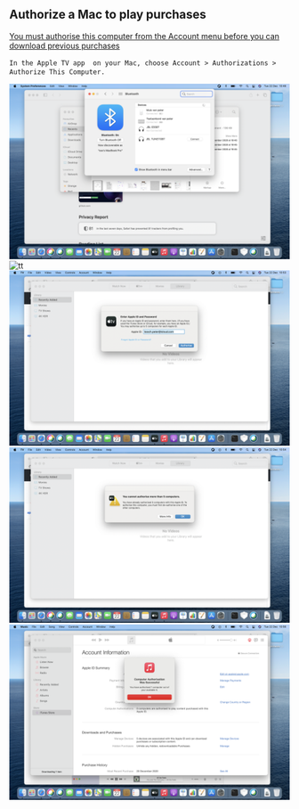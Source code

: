 ## Authorize a Mac to play purchases

[You must authorise this computer from the Account menu before you can download previous purchases](https://support.apple.com/guide/tvapp-mac/authorize-a-computer-atv089f1ba6f/mac)

````
In the Apple TV app  on your Mac, choose Account > Authorizations > Authorize This Computer.
````

![tt](..//pictures/apple_music_00.png)
![tt](..//piutures/apple_music_01.png)
![tt](..//pictures/apple_music_02.png)
![tt](..//pictures/apple_music_03.png)
![tt](..//pictures/apple_music_04.png)
